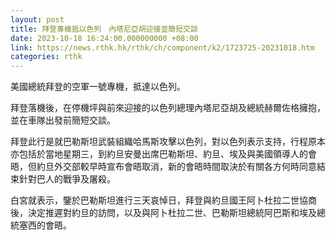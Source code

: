 ```yaml
---
layout: post
title: 拜登專機抵以色列　內塔尼亞胡迎接並簡短交談
date: 2023-10-18 16:24:00.000000000 +08:00
link: https://news.rthk.hk/rthk/ch/component/k2/1723725-20231018.htm
categories: rthk
---
```


美國總統拜登的空軍一號專機，抵達以色列。

拜登落機後，在停機坪與前來迎接的以色列總理內塔尼亞胡及總統赫爾佐格擁抱，並在車隊出發前簡短交談。 

拜登此行是就巴勒斯坦武裝組織哈馬斯攻擊以色列，對以色列表示支持，行程原本亦包括於當地星期三，到約旦安曼出席巴勒斯坦、約旦、埃及與美國領導人的會晤，但約旦外交部較早時宣布會晤取消，新的會晤時間取決於有關各方何時同意結束針對巴人的戰爭及屠殺。

白宮就表示，鑒於巴勒斯坦進行三天哀悼日，拜登與約旦國王阿卜杜拉二世協商後，決定推遲對約旦的訪問，以及與阿卜杜拉二世、巴勒斯坦總統阿巴斯和埃及總統塞西的會晤。
